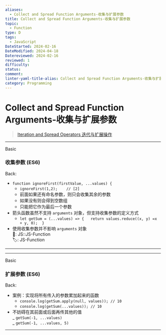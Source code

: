 ```yaml
---
aliases:
  - Collect and Spread Function Arguments-收集与扩展参数
title: Collect and Spread Function Arguments-收集与扩展参数
topic:
  - Function
type: D
tags:
  - JavaScript
DateStarted: 2024-02-16
DateModified: 2024-04-18
Datereviewed: 2024-02-16
reviewed: 1
difficulty: 
status: 
comment: 
linter-yaml-title-alias: Collect and Spread Function Arguments-收集与扩展参数
category: Programming
---
```


# Collect and Spread Function Arguments-收集与扩展参数

> [Iteration and Spread Operators 迭代与扩展操作](iteration-and-spread-operators-迭代与扩展操作)

---

Basic

### 收集参数 (ES6)

Back:

- `function ignoreFirst(firstValue, ...values) {`
  - `ignoreFirst(1,2);    // [2]`
  - 前面如果还有命名参数，则只会收集其余的参数
  - 如果没有则会得到空数组
  - 只能把它作为最后一个参数
- 箭头函数虽然不支持 `arguments` 对象，但支持收集参数的定义方式
  - `let getSum = (...values) => {   return values.reduce((x, y) =x + y, 0);  }`
- 使用收集参数并不影响 `arguments` 对象  
📌: JS::JS-Function  
🏷️: JS-Function
<!--ID: 1708066400813-->

---

---

Basic

### 扩展参数 (ES6)

Back:

- 案例：实现将所有传入的参数累加起来的函数
  - `console.log(getSum.apply(null, values)); // 10`
  - `console.log(getSum(...values)); // 10`
- 不妨碍在其前面或后面再传其他的值  
_ `getSum(-1, ...values)`  
_ `getSum(-1, ...values, 5)`
<!--ID: 1708066400824-->

---
